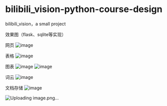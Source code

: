 # bilibili_vision-python-course-design
bilibili_vision，a small project
 

效果图（flask、sqlite等实现）

网页
![image](https://github.com/daweiTech/bilibili_vision-python-course-design/assets/72190717/0f2b28fc-62ee-409a-81d7-de92f7081a9d)

表格
![image](https://github.com/daweiTech/bilibili_vision-python-course-design/assets/72190717/807325c6-05ab-45c2-a6d1-04541293f598)


图表
![image](https://github.com/daweiTech/bilibili_vision-python-course-design/assets/72190717/5529032a-14e9-40db-bfd2-eabdcb4946ea)
![image](https://github.com/daweiTech/bilibili_vision-python-course-design/assets/72190717/7ce5d98e-30bc-4db8-8191-fb0bf3522540)


词云
![image](https://github.com/daweiTech/bilibili_vision-python-course-design/assets/72190717/0f69358e-3811-4cff-bc16-40cdc18fa167)


文档存储
![image](https://github.com/daweiTech/bilibili_vision-python-course-design/assets/72190717/95049beb-3b6f-4bc7-b5a2-903e2a2c1fb2)

![Uploading image.png…]()



